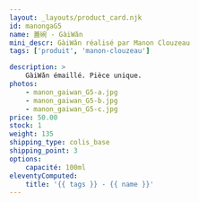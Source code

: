 ```yaml
---
layout: _layouts/product_card.njk
id: manongaG5
name: 蓋碗 - GàiWǎn
mini_descr: GàiWǎn réalisé par Manon Clouzeau
tags: ['produit', 'manon-clouzeau']

description: >
    GàiWǎn émaillé. Pièce unique.
photos:
    - manon_gaiwan_G5-a.jpg
    - manon_gaiwan_G5-b.jpg
    - manon_gaiwan_G5-c.jpg
price: 50.00
stock: 1
weight: 135
shipping_type: colis_base
shipping_point: 3
options:
    capacité: 100ml
eleventyComputed:
    title: '{{ tags }} - {{ name }}'
---
```


